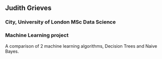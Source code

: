 ## Judith Grieves
### City, University of London   MSc Data Science  
### Machine Learning project

A comparison of 2 machine learning algorithms, Decision Trees and Naive Bayes.
